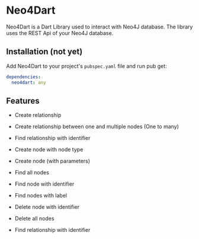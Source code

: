 # Neo4Dart

Neo4Dart is a Dart Library used to interact with Neo4J database. 
The library uses the REST Api of your Neo4J database. 

## Installation (not yet)

Add Neo4Dart to your project's  `pubspec.yaml`  file and run pub get:

```yaml
dependencies:
  neo4dart: any
```

## Features
- Create relationship
- Create relationship between one and multiple nodes (One to many)
- Find relationship with identifier

- Create node with node type
- Create node (with parameters)
- Find all nodes
- Find node with identifier
- Find nodes with label
- Delete node with identifier
- Delete all nodes
- Find relationship with identifier
